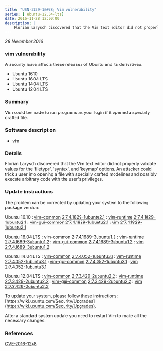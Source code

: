 ```yaml
---
title: "USN-3139-1&#58; Vim vulnerability"
series: [ ubuntu-12.04-lts]
date: 2016-11-28 12:00:00
description: |
    Florian Larysch discovered that the Vim text editor did not properly validate values for the &#39;filetype&#39;, &#39;syntax&#39;, and &#39;keymap&#39; options. An attacker could trick a user into opening a file with specially crafted modelines and possibly execute arbitrary code with the user&#39;s privileges. 
--- 
```

 
 

*28 November 2016*

### vim vulnerability

A security issue affects these releases of Ubuntu and its derivatives:

* Ubuntu 16.10
* Ubuntu 16.04 LTS
* Ubuntu 14.04 LTS
* Ubuntu 12.04 LTS

### Summary

Vim could be made to run programs as your login if it opened a specially crafted file.

### Software description

* vim 

### Details

Florian Larysch discovered that the Vim text editor did not properly validate values for the &#39;filetype&#39;, &#39;syntax&#39;, and &#39;keymap&#39; options. An attacker could trick a user into opening a file with specially crafted modelines and possibly execute arbitrary code with the user&#39;s privileges. 

### Update instructions

The problem can be corrected by updating your system to the following package version:

Ubuntu 16.10
 : [vim-common](https://launchpad.net/ubuntu/+source/vim) <span> [2:7.4.1829-1ubuntu2.1](https://launchpad.net/ubuntu/+source/vim/2:7.4.1829-1ubuntu2.1) </span> 
 : [vim-runtime](https://launchpad.net/ubuntu/+source/vim) <span> [2:7.4.1829-1ubuntu2.1](https://launchpad.net/ubuntu/+source/vim/2:7.4.1829-1ubuntu2.1) </span> 
 : [vim-gui-common](https://launchpad.net/ubuntu/+source/vim) <span> [2:7.4.1829-1ubuntu2.1](https://launchpad.net/ubuntu/+source/vim/2:7.4.1829-1ubuntu2.1) </span> 
 : [vim](https://launchpad.net/ubuntu/+source/vim) <span> [2:7.4.1829-1ubuntu2.1](https://launchpad.net/ubuntu/+source/vim/2:7.4.1829-1ubuntu2.1) </span> 

Ubuntu 16.04 LTS
 : [vim-common](https://launchpad.net/ubuntu/+source/vim) <span> [2:7.4.1689-3ubuntu1.2](https://launchpad.net/ubuntu/+source/vim/2:7.4.1689-3ubuntu1.2) </span> 
 : [vim-runtime](https://launchpad.net/ubuntu/+source/vim) <span> [2:7.4.1689-3ubuntu1.2](https://launchpad.net/ubuntu/+source/vim/2:7.4.1689-3ubuntu1.2) </span> 
 : [vim-gui-common](https://launchpad.net/ubuntu/+source/vim) <span> [2:7.4.1689-3ubuntu1.2](https://launchpad.net/ubuntu/+source/vim/2:7.4.1689-3ubuntu1.2) </span> 
 : [vim](https://launchpad.net/ubuntu/+source/vim) <span> [2:7.4.1689-3ubuntu1.2](https://launchpad.net/ubuntu/+source/vim/2:7.4.1689-3ubuntu1.2) </span> 

Ubuntu 14.04 LTS
 : [vim-common](https://launchpad.net/ubuntu/+source/vim) <span> [2:7.4.052-1ubuntu3.1](https://launchpad.net/ubuntu/+source/vim/2:7.4.052-1ubuntu3.1) </span> 
 : [vim-runtime](https://launchpad.net/ubuntu/+source/vim) <span> [2:7.4.052-1ubuntu3.1](https://launchpad.net/ubuntu/+source/vim/2:7.4.052-1ubuntu3.1) </span> 
 : [vim-gui-common](https://launchpad.net/ubuntu/+source/vim) <span> [2:7.4.052-1ubuntu3.1](https://launchpad.net/ubuntu/+source/vim/2:7.4.052-1ubuntu3.1) </span> 
 : [vim](https://launchpad.net/ubuntu/+source/vim) <span> [2:7.4.052-1ubuntu3.1](https://launchpad.net/ubuntu/+source/vim/2:7.4.052-1ubuntu3.1) </span> 

Ubuntu 12.04 LTS
 : [vim-common](https://launchpad.net/ubuntu/+source/vim) <span> [2:7.3.429-2ubuntu2.2](https://launchpad.net/ubuntu/+source/vim/2:7.3.429-2ubuntu2.2) </span> 
 : [vim-runtime](https://launchpad.net/ubuntu/+source/vim) <span> [2:7.3.429-2ubuntu2.2](https://launchpad.net/ubuntu/+source/vim/2:7.3.429-2ubuntu2.2) </span> 
 : [vim-gui-common](https://launchpad.net/ubuntu/+source/vim) <span> [2:7.3.429-2ubuntu2.2](https://launchpad.net/ubuntu/+source/vim/2:7.3.429-2ubuntu2.2) </span> 
 : [vim](https://launchpad.net/ubuntu/+source/vim) <span> [2:7.3.429-2ubuntu2.2](https://launchpad.net/ubuntu/+source/vim/2:7.3.429-2ubuntu2.2) </span> 

To update your system, please follow these instructions: [https://wiki.ubuntu.com/Security/Upgrades](https://wiki.ubuntu.com/Security/Upgrades).

After a standard system update you need to restart Vim to make all the necessary changes. 

### References

 
 [CVE-2016-1248](http://people.ubuntu.com/~ubuntu-security/cve/CVE-2016-1248)
 

